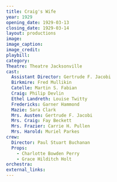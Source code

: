```yaml
---
title: Craig's Wife
year: 1929
opening_date: 1929-03-13
closing_date: 1929-03-14
layout: productions
image:
image_caption:
image_credit:
playbill: 
category: 
Theatre: Theatre Jacksonville
cast:
  Assistant Director: Gertrude F. Jacobi
  Birkmire: Fred Mullikin
  Catelle: Martin S. Fabian
  Craig: Philip Devlin
  Ethel Landreth: Louise Twitty
  Fredericks: Garner Hammond
  Mazie: Sara Clark
  Mrs. Austen: Gertrude F. Jacobi
  Mrs. Craig: Fay Beckett
  Mrs. Frazier: Carrie H. Pullen
  Mrs. Harold: Muriel Parkes
crew:
  Director: Paul Stuart Buchanan
  Props:
    - Charlotte Bowden Perry
    - Grace Hilditch Holt
orchestra:
external_links:
---
```


